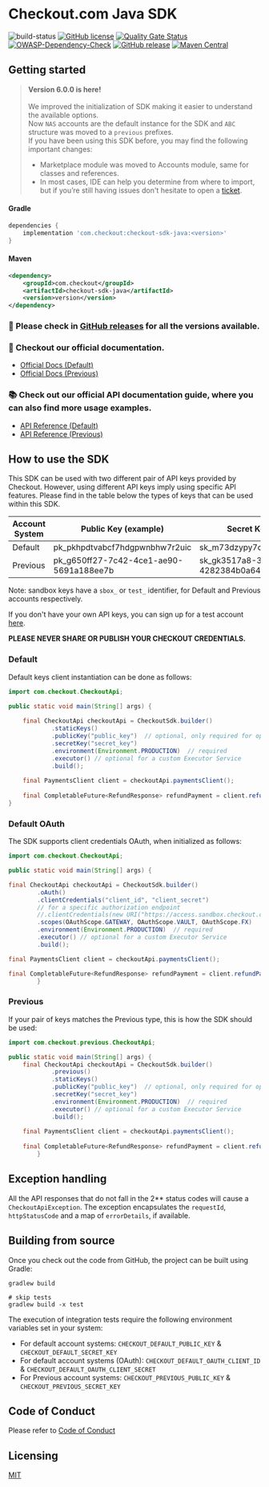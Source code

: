 # Checkout.com Java SDK

![build-status](https://github.com/checkout/checkout-sdk-java/workflows/build-master/badge.svg) 
[![GitHub license](https://img.shields.io/github/license/checkout/checkout-sdk-java.svg)](https://github.com/checkout/checkout-sdk-java/blob/master/LICENSE)
[![Quality Gate Status](https://sonarcloud.io/api/project_badges/measure?project=checkout_checkout-sdk-java&metric=alert_status)](https://sonarcloud.io/summary/overall?id=checkout_checkout-sdk-java)
[![OWASP-Dependency-Check](https://github.com/checkout/checkout-sdk-java/actions/workflows/dependency-check.yaml/badge.svg?branch=master)](https://github.com/checkout/checkout-sdk-java/actions/workflows/dependency-check.yaml)
[![GitHub release](https://img.shields.io/github/release/checkout/checkout-sdk-java.svg)](https://GitHub.com/checkout/checkout-sdk-java/releases/)
[![Maven Central](https://maven-badges.herokuapp.com/maven-central/com.checkout/checkout-sdk-java/badge.svg)](https://maven-badges.herokuapp.com/maven-central/com.checkout/checkout-sdk-java/)

## Getting started

> **Version 6.0.0 is here!**
>  <br/><br/>
> We improved the initialization of SDK making it easier to understand the available options. <br/>
> Now `NAS` accounts are the default instance for the SDK and `ABC` structure was moved to a `previous` prefixes. <br/>
> If you have been using this SDK before, you may find the following important changes:
> * Marketplace module was moved to Accounts module, same for classes and references.
> * In most cases, IDE can help you determine from where to import, but if you’re still having issues don't hesitate to open a [ticket](https://github.com/checkout/checkout-sdk-java/issues/new/choose).

#### Gradle

```groovy
dependencies {
    implementation 'com.checkout:checkout-sdk-java:<version>'
}
```
#### Maven

```xml
<dependency>
    <groupId>com.checkout</groupId>
    <artifactId>checkout-sdk-java</artifactId>
    <version>version</version>
</dependency>
```

### :rocket: Please check in [GitHub releases](https://github.com/checkout/checkout-sdk-java/releases) for all the versions available.

### :book: Checkout our official documentation.

* [Official Docs (Default)](https://docs.checkout.com/)
* [Official Docs (Previous)](https://docs.checkout.com/previous)

### :books: Check out our official API documentation guide, where you can also find more usage examples.

* [API Reference (Default)](https://api-reference.checkout.com/)
* [API Reference (Previous)](https://api-reference.checkout.com/previous)


## How to use the SDK

This SDK can be used with two different pair of API keys provided by Checkout. However, using different API keys imply using specific API features. Please find in the table below the types of keys that can be used within this SDK.

| Account System | Public Key (example)                    | Secret Key (example)                    |
|----------------|-----------------------------------------|-----------------------------------------|
| Default        | pk_pkhpdtvabcf7hdgpwnbhw7r2uic          | sk_m73dzypy7cf3gf5d2xr4k7sxo4e          |
| Previous       | pk_g650ff27-7c42-4ce1-ae90-5691a188ee7b | sk_gk3517a8-3z01-45fq-b4bd-4282384b0a64 |

Note: sandbox keys have a `sbox_` or `test_` identifier, for Default and Previous accounts respectively.

If you don't have your own API keys, you can sign up for a test account [here](https://www.checkout.com/get-test-account).

**PLEASE NEVER SHARE OR PUBLISH YOUR CHECKOUT CREDENTIALS.**

### Default

Default keys client instantiation can be done as follows:

```java
import com.checkout.CheckoutApi;

public static void main(String[] args) {
    
    final CheckoutApi checkoutApi = CheckoutSdk.builder()
            .staticKeys()
            .publicKey("public_key")  // optional, only required for operations related with tokens
            .secretKey("secret_key")
            .environment(Environment.PRODUCTION)  // required
            .executor() // optional for a custom Executor Service
            .build();
    
    final PaymentsClient client = checkoutApi.paymentsClient();
    
    final CompletableFuture<RefundResponse> refundPayment = client.refundPayment("payment_id");
}
```

### Default OAuth

The SDK supports client credentials OAuth, when initialized as follows:

```java
import com.checkout.CheckoutApi;

public static void main(String[] args) {

final CheckoutApi checkoutApi = CheckoutSdk.builder()
        .oAuth()
        .clientCredentials("client_id", "client_secret")
        // for a specific authorization endpoint
        //.clientCredentials(new URI("https://access.sandbox.checkout.com/connect/token"), "client_id", "client_secret")
        .scopes(OAuthScope.GATEWAY, OAuthScope.VAULT, OAuthScope.FX)
        .environment(Environment.PRODUCTION)  // required
        .executor() // optional for a custom Executor Service
        .build();

final PaymentsClient client = checkoutApi.paymentsClient();

final CompletableFuture<RefundResponse> refundPayment = client.refundPayment("payment_id");
        }
```

### Previous

If your pair of keys matches the Previous type, this is how the SDK should be used:

```java
import com.checkout.previous.CheckoutApi;

public static void main(String[] args) {
    final CheckoutApi checkoutApi = CheckoutSdk.builder()
            .previous()
            .staticKeys()
            .publicKey("public_key")  // optional, only required for operations related with tokens
            .secretKey("secret_key")
            .environment(Environment.PRODUCTION)  // required
            .executor() // optional for a custom Executor Service
            .build();
    
    final PaymentsClient client = checkoutApi.paymentsClient();
    
    final CompletableFuture<RefundResponse> refundPayment = client.refundPayment("payment_id");
        }
```

## Exception handling

All the API responses that do not fall in the 2** status codes will cause a `CheckoutApiException`. The exception encapsulates 
the `requestId`, `httpStatusCode` and a map of `errorDetails`, if available.

## Building from source

Once you check out the code from GitHub, the project can be built using Gradle:

```
gradlew build

# skip tests
gradlew build -x test
```

The execution of integration tests require the following environment variables set in your system:

* For default account systems: `CHECKOUT_DEFAULT_PUBLIC_KEY` & `CHECKOUT_DEFAULT_SECRET_KEY`
* For default account systems (OAuth): `CHECKOUT_DEFAULT_OAUTH_CLIENT_ID` & `CHECKOUT_DEFAULT_OAUTH_CLIENT_SECRET`
* For Previous account systems: `CHECKOUT_PREVIOUS_PUBLIC_KEY` & `CHECKOUT_PREVIOUS_SECRET_KEY`

## Code of Conduct

Please refer to [Code of Conduct](CODE_OF_CONDUCT.md)

## Licensing

[MIT](LICENSE.md)
